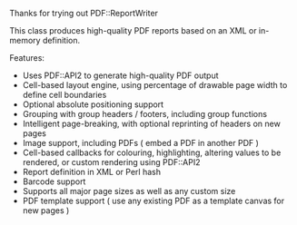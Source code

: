 Thanks for trying out PDF::ReportWriter

This class produces high-quality PDF reports
based on an XML or in-memory definition.

Features:

 - Uses PDF::API2 to generate high-quality PDF output
 - Cell-based layout engine, using percentage of drawable page width to define cell boundaries
 - Optional absolute positioning support
 - Grouping with group headers / footers, including group functions
 - Intelligent page-breaking, with optional reprinting of headers on new pages
 - Image support, including PDFs ( embed a PDF in another PDF )
 - Cell-based callbacks for colouring, highlighting, altering values to be rendered, or custom rendering using PDF::API2
 - Report definition in XML or Perl hash
 - Barcode support
 - Supports all major page sizes as well as any custom size
 - PDF template support ( use any existing PDF as a template canvas for new pages )

